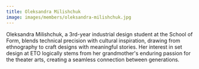 ```yaml
---
title: Oleksandra Milishchuk
image: images/members/oleksandra-milishchuk.jpg
---
```

Oleksandra Milishchuk, a 3rd-year industrial design student at the School of Form, blends technical precision with cultural inspiration, drawing from ethnography to craft designs with meaningful stories. Her interest in set design at ETO logically stems from her grandmother's enduring passion for the theater arts, creating a seamless connection between generations.

